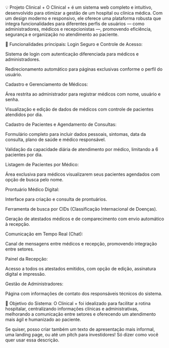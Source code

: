 💡 Projeto Clinical +
O Clinical + é um sistema web completo e intuitivo, desenvolvido para otimizar a gestão de um hospital ou clínica médica. Com um design moderno e responsivo, ele oferece uma plataforma robusta que integra funcionalidades para diferentes perfis de usuários — como administradores, médicos e recepcionistas —, promovendo eficiência, segurança e organização no atendimento ao paciente.

🔧 Funcionalidades principais:
Login Seguro e Controle de Acesso:

Sistema de login com autenticação diferenciada para médicos e administradores.

Redirecionamento automático para páginas exclusivas conforme o perfil do usuário.

Cadastro e Gerenciamento de Médicos:

Área restrita ao administrador para registrar médicos com nome, usuário e senha.

Visualização e edição de dados de médicos com controle de pacientes atendidos por dia.

Cadastro de Pacientes e Agendamento de Consultas:

Formulário completo para incluir dados pessoais, sintomas, data da consulta, plano de saúde e médico responsável.

Validação da capacidade diária de atendimento por médico, limitando a 6 pacientes por dia.

Listagem de Pacientes por Médico:

Área exclusiva para médicos visualizarem seus pacientes agendados com opção de busca pelo nome.

Prontuário Médico Digital:

Interface para criação e consulta de prontuários.

Ferramenta de busca por CIDs (Classificação Internacional de Doenças).

Geração de atestados médicos e de comparecimento com envio automático à recepção.

Comunicação em Tempo Real (Chat):

Canal de mensagens entre médicos e recepção, promovendo integração entre setores.

Painel da Recepção:

Acesso a todos os atestados emitidos, com opção de edição, assinatura digital e impressão.

Gestão de Administradores:

Página com informações de contato dos responsáveis técnicos do sistema.

🎯 Objetivo do Sistema:
O Clinical + foi idealizado para facilitar a rotina hospitalar, centralizando informações clínicas e administrativas, melhorando a comunicação entre setores e oferecendo um atendimento mais ágil e humanizado ao paciente.

Se quiser, posso criar também um texto de apresentação mais informal, uma landing page, ou até um pitch para investidores! Só dizer como você quer usar essa descrição.
